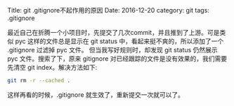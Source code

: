 Title: git .gitignore不起作用的原因
Date: 2016-12-20
category: git
tags: .gitignore

最近自己在折腾一个小项目时，先提交了几次commit，并且推到了上游。可是类似 pyc 这样的文件总是显示在 git status 中，看起来挺不爽的，所以添加了一个 .gitignore 过滤掉 pyc 文件。
但当我写好规则时，却发现 git status 仍然展示 pyc 文件。搜索了下，原来 gitignore 对已经跟踪的文件是没有效果的，我们需要先清空 git index。解决方法如下:
```bash
git rm -r --cached .
```
这样再看的时候，.gitignore 就生效了，重新提交一次就可以了。

